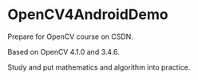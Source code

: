 # OpenCV4AndroidDemo

Prepare for OpenCV course on CSDN.

Based on OpenCV 4.1.0 and 3.4.6.

Study and put mathematics and algorithm into practice.
